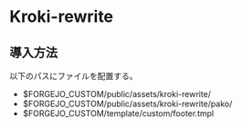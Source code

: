 # Kroki-rewrite

## 導入方法

以下のパスにファイルを配置する。

- $FORGEJO_CUSTOM/public/assets/kroki-rewrite/
- $FORGEJO_CUSTOM/public/assets/kroki-rewrite/pako/
- $FORGEJO_CUSTOM/template/custom/footer.tmpl
